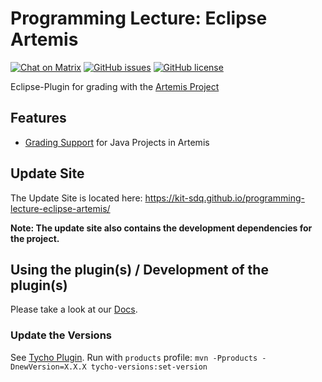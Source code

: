 # Programming Lecture: Eclipse Artemis
[![Chat on Matrix](https://matrix.to/img/matrix-badge.svg)](https://matrix.to/#/#eclipse-artemis:kit.edu)
[![GitHub issues](https://img.shields.io/github/issues/kit-sdq/programming-lecture-eclipse-artemis.svg?style=square)](https://github.com/kit-sdq/programming-lecture-eclipse-artemis/issues)
[![GitHub license](https://img.shields.io/badge/license-EPL_2.0-blue.svg?style=square)](https://github.com/kit-sdq/programming-lecture-eclipse-artemis/blob/main/LICENSE)


Eclipse-Plugin for grading with the [Artemis Project](https://github.com/ls1intum/Artemis)

## Features
* [Grading Support](https://kit-sdq.github.io/programming-lecture-eclipse-artemis.docs/grading/grading/) for Java Projects in Artemis

## Update Site
The Update Site is located here: https://kit-sdq.github.io/programming-lecture-eclipse-artemis/

**Note: The update site also contains the development dependencies for the project.**

## Using the plugin(s) / Development of the plugin(s)
Please take a look at our [Docs](https://kit-sdq.github.io/programming-lecture-eclipse-artemis.docs/).

### Update the Versions
See [Tycho Plugin](https://www.eclipse.org/tycho/sitedocs/tycho-release/tycho-versions-plugin/set-version-mojo.html#tycho-versions-set-version). Run with `products` profile: `mvn -Pproducts -DnewVersion=X.X.X tycho-versions:set-version`
